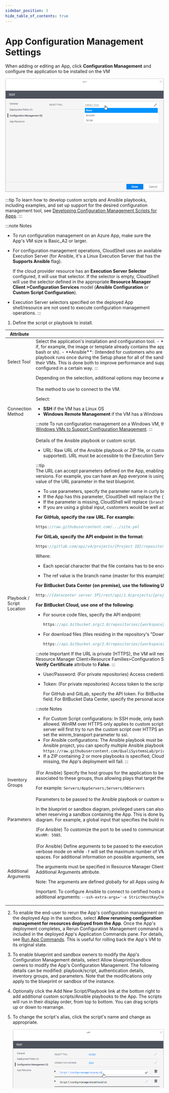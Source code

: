 ```yaml
---
sidebar_position: 3
hide_table_of_contents: true
---
```


# App Configuration Management Settings

When adding or editing an App, click **Configuration Management** and configure the application to be installed on the VM

![](/Images/CloudShell-Portal/Manage/ConfigurationManagement.png)
    
:::tip
To learn how to develop custom scripts and Ansible playbooks, including examples, and set up support for the desired configuration management tool, see [Developing Configuration Management Scripts for Apps](../../../../devguide/develop-config-management-scripts-for-apps/index.md).
:::

:::note Notes    
- To run configuration management on an Azure App, make sure the App's VM size is Basic\_A2 or larger.
- For configuration management operations, CloudShell uses an available Execution Server (for Ansible, it's a Linux Execution Server that has the **Supports Ansible** flag).
    
    If the cloud provider resource has an **Execution Server Selector** configured, it will use that selector. If the selector is empty, CloudShell will use the selector defined in the appropriate **Resource Manager Client \>Configuration Services** model (**Ansible Configuration** or **Custom Script Configuration**).
    
- Execution Server selectors specified on the deployed App shell/resource are not used to execute configuration management operations.
:::
    
1. Define the script or playbook to install.

<table>
    <thead>
        <tr>
            <th>Attribute</th>
            <th>Description</th>
        </tr>
    </thead>
    <tbody>
        <tr>
            <td>Select Tool</td>
            <td>
Select the application's installation and configuration tool.
- **None**: Do not use any Configuration Management option. Use this option if, for example, the image or template already contains the application to install.
- **Script**: Select the custom script to run (PowerShell, bash or sh).
- **Ansible**: (Intended for customers who are already using Ansible) Select the Ansible playbook to run.
:::note
The playbook runs once during the Setup phase for all of the sandbox's Apps that use that playbook, after CloudShell has finished deploying their VMs. This is done both to improve performance and support cross-server logic where multiple applications need to be installed and configured in a certain way.
:::
        
Depending on the selection, additional options may become available.  
            </td>
        </tr>
        <tr>
            <td>Connection Method</td>
            <td>
The method to use to connect to the VM.
    
Select:

- **SSH** if the VM has a Linux OS
- **Windows Remote Management** if the VM has a Windows OS
        
:::note
To run configuration management on a Windows VM, the VM must have WinRM enabled. For details, see [Enable WinRM on Windows VMs to Support Configuration Management](../../../../devguide/enable-winrm-on-win-vm-for-cfg-mng.md).
:::                        
            </td>
        </tr>
        <tr>
            <td>Playbook / Script Location</td>
            <td>
Details of the Ansible playbook or custom script.
    
- URL: Raw URL of the Ansible playbook or ZIP file, or custom script on the online repository (GitHub, GitLab and BitBucket are supported). URL must be accessible to the Execution Servers.

:::tip        
The URL can accept parameters defined on the App, enabling you to test new versions of scripts without affecting consumer-ready versions. For example, you can have an App everyone is using, but if you want to test a version you're developing, simply change the value of the URL parameter in the test blueprint.

- To use parameters, specify the parameter name in curly brackets (for example: `{branch}`).
- If the App has this parameter, CloudShell will replace the `{branch}` with its value during execution.
- If the parameter is missing, CloudShell will replace `{branch}` with an empty string.
- If you are using a global input, customers would be well advised to set a default value on the global input
:::
        
**For GitHub, specify the raw URL. For example:**

```javascript
https://raw.githubusercontent.com/.../site.yml
```

**For GitLab, specify the API endpoint in the format:**

```javascript
https://gitlab.com/api/v4/projects/{Project ID}/repository/files/testsharding%2Eyml/raw?ref=master
```

Where:

- Each special character that the file contains has to be encoded. In the example above - "%2E” is an encoded point (".”)
    
- The ref value is the branch name (master for this example)
    

**For BitBucket Data Center (on premise), use the following URL format:**

```javascript
http://{datacenter server IP}/rest/api/1.0/projects/{projectKey}/repos/{repository name}/raw/testsharding.yml
```

**For BitBucket Cloud, use one of the following:**

- For source code files, specify the API endpoint:
    
    ```javascript
    https://api.bitbucket.org/2.0/repositories/{workspace}/{repository name}/src/{GUID- the Commit hash string}/testsharding.yml
    ```
    
- For download files (files residing in the repository's "Downloads" folder), specify this endpoint:
    
    ```javascript
    https://api.bitbucket.org/2.0/repositories/{workspace}/{repository name}/downloads/site.yml
    ```
                 
:::note Important
If the URL is private (HTTPS), the VM will need to have a valid SSL certificate. To disable the certificate check, open Resource Manager Client>Resource Families>Configuration Services (Ansible Configuration or Custom Script Configuration) and set the **Verify Certificate** attribute to **False**.
:::
        
- User/Password: (For private repositories) Access credentials or token to the script/playbook's online repository.
    
- Token: (For private repositories) Access token to the script/playbook's online repository.
        
    For GitHub and GitLab, specify the API token. For BitBucket Cloud, set the repo's "App Password" in the App template's Password field. For BitBucket Data Center, specify the personal access token.
        
:::note Notes    
- For Custom Script configurations: In SSH mode, only bash and sh scripts are allowed. In WinRM mode, only PowerShell scripts are allowed. WinRM over HTTPS only applies to custom scripts at this time. If WinRM is configured to run over HTTPS, the execution server will first try to run the custom script over HTTPS and then fall back to HTTP if HTTPS is unsuccessful. To prevent the fallback, set the winrm\_transport parameter to ssl.
- For Ansible configurations: The Ansible playbook must be a YML or YAML file. To specify multiple playbooks or a hierarchy of an Ansible project, you can specify multiple Ansible playbooks or a ZIP package. For example: `https://raw.githubusercontent.com/QualiSystemsLab/private-repo-zip-download/master/README.zip`
- If a ZIP containing 2 or more playbooks is specified, CloudShell will use the playbook file titled site.yml or site.yaml. If the file is missing, the App's deployment will fail.
:::
            </td>
        </tr>
        <tr>
            <td>Inventory Groups</td>
            <td>
(For Ansible) Specify the host groups for the application to be installed, separated by semicolons (;). The newly deployed VM will be associated to these groups, thus allowing plays that target these groups to run on the VM.
    
For example: `Servers/AppServers;Servers/DBServers`
            </td>
        </tr>
        <tr>
            <td>Parameters</td>
            <td>
Parameters to be passed to the Ansible playbook or custom script. Specify the parameters and their default values.
    
In the blueprint or sandbox diagram, privileged users can also set the parameter to receive the value that is specified for a global input when reserving a sandbox containing the App. This is done by selecting the global input when editing the App in the blueprint or sandbox diagram. For example, a global input that specifies the build number of a product to be tested or which components of a product to install.
    
(For Ansible) To customize the port to be used to communicate with the VM, add the `Ansible_port` parameter. Default: `SSH` / `Port: 22` / `WinRM: 5985`.
            </td>
        </tr>
        <tr>
            <td>Additional Arguments</td>
            <td>
(For Ansible) Define arguments to be passed to the execution of the playbook (`Ansible-playbook` command). For example, `-v` will set verbose mode on while `-f` will set the maximum number of VMs to be handled in parallel. Multiple arguments can be given, separated by spaces. For additional information on possible arguments, see the official Ansible documentation.
    
The arguments must be specified in Resource Manager Client > Configuration Services family > Ansible Configuration model > Ansible Additional Arguments attribute.
    
Note: The arguments are defined globally for all Apps using Ansible.
    
Important: To configure Ansible to connect to certified hosts only (Linux VMs with a valid 'known\_hosts' key), include the following additional arguments: `--ssh-extra-args='-o StrictHostKeyChecking=yes'`
            </td>
        </tr>
    </tbody>
</table>
    
    
2. To enable the end-user to rerun the App's configuration management on the deployed App in the sandbox, select **Allow rerunning configuration management for resources deployed from the App**. Once the App's deployment completes, a Rerun Configuration Management command is included in the deployed App's Application Commands pane. For details, see [Run App Commands](../../../../portal/sandboxes/sandbox-workspace/apps/run-app-commands.md). This is useful for rolling back the App's VM to its original state.
    
3. To enable blueprint and sandbox owners to modify the App's Configuration Management details, select Allow blueprint/sandbox owners to modify the App's Configuration Management. The following details can be modified: playbook/script, authentication details, inventory groups, and parameters. Note that the modifications only apply to the blueprint or sandbox of the instance.
4. Optionally click the Add New Script/Playbook link at the bottom right to add additional custom scripts/Ansible playbooks to the App. The scripts will run in their display order, from top to bottom. You can drag scripts up or down to rearrange.

5. To change the script's alias, click the script's name and change as appropriate.
    
    ![](/Images/CloudShell-Portal/Manage/RenameConfigManageScript.png)
